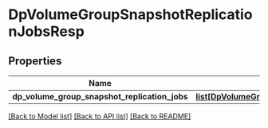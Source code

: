 # DpVolumeGroupSnapshotReplicationJobsResp

## Properties
Name | Type | Description | Notes
------------ | ------------- | ------------- | -------------
**dp_volume_group_snapshot_replication_jobs** | [**list[DpVolumeGroupSnapshotReplicationJob]**](DpVolumeGroupSnapshotReplicationJob.md) |  | [optional] 

[[Back to Model list]](../README.md#documentation-for-models) [[Back to API list]](../README.md#documentation-for-api-endpoints) [[Back to README]](../README.md)


